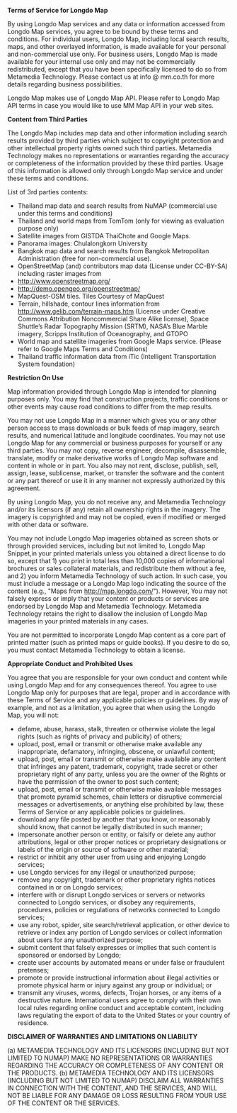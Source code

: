 **Terms of Service for Longdo Map**

By using Longdo Map services and any data or information accessed from Longdo Map services, you agree to be bound by these terms and conditions. For individual users, Longdo Map, including local search results, maps, and other overlayed information, is made available for your personal and non-commercial use only. For business users, Longdo Map is made available for your internal use only and may not be commercially redistributed, except that you have been specifically licensed to do so from Metamedia Technology. Please contact us at info @ mm.co.th for more details regarding business possibilities.

Longdo Map makes use of Longdo Map API. Please refer to Longdo Map API terms in case you would like to use MM Map API in your web sites. 

**Content from Third Parties**

The Longdo Map includes map data and other information including search results provided by third parties which subject to copyright protection and other intellectual property rights owned such third parties. Metamedia Technology makes no representations or warranties regarding the accuracy or completeness of the information provided by these third parties. Usage of this information is allowed only through Longdo Map service and under these terms and conditions.

List of 3rd parties contents:

- Thailand map data and search results from NuMAP (commercial use under this terms and conditions)
- Thailand and world maps from TomTom (only for viewing as evaluation purpose only)
- Satellite images from GISTDA ThaiChote and Google Maps.
- Panorama images: Chulalongkorn University
- Bangkok map data and search results from Bangkok Metropolitan Administration (free for non-commercial use).
- OpenStreetMap (and) contributors map data (License under CC-BY-SA) including raster images from
- http://www.openstreetmap.org/
- http://demo.opengeo.org/openstreetmap/
- MapQuest-OSM tiles. Tiles Courtesy of MapQuest 
- Terrain, hillshade, contour lines information from http://www.gelib.com/terrain-maps.htm (License under  Creative Commons Attribution Noncommercial Share Alike license), Space Shuttle’s Radar Topography Mission (SRTM), NASA’s Blue Marble imagery, Scripps Institution of Oceanography, and GTOPO
- World map and satellite imageries from Google Maps service. (Please refer to Google Maps Terms and Conditions)
- Thailand traffic information data from iTic (Intelligent Transportation System foundation)

**Restriction On Use**

Map information provided through Longdo Map is intended for planning purposes only. You may find that construction projects, traffic conditions or other events may cause road conditions to differ from the map results.

You may not use Longdo Map in a manner which gives you or any other person access to mass downloads or bulk feeds of map imagery, search results, and numerical latitude and longitude coordinates. You may not use Longdo Map for any commercial or business purposes for yourself or any third parties.
You may not copy, reverse engineer, decompile, disassemble, translate, modify or make derivative works of Longdo Map software and content in whole or in part. You also may not rent, disclose, publish, sell, assign, lease, sublicense, market, or transfer the software and the content or any part thereof or use it in any manner not expressly authorized by this agreement.

By using Longdo Map, you do not receive any, and Metamedia Technology and/or its licensors (if any) retain all ownership rights in the imagery. The imagery is copyrighted and may not be copied, even if modified or merged with other data or software.

You may not include Longdo Map imageries obtained as screen shots or through provided services, including but not limited to, Longdo Map Snippet,in your printed materials unless you obtained a direct license to do so, except that 1) you print in total less than 10,000 copies of informational brochures or sales collateral materials, and redistribute them without a fee, and 2) you inform Metamedia Technology of such action. In such case, you must include a message or a Longdo Map logo indicating the source of the content (e.g., "Maps from http://map.longdo.com/"). However, You may not falsely express or imply that your content or products or services are endorsed by Longdo Map and Metamedia Technology. Metamedia Technology retains the right to disallow the inclusion of Longdo Map imageries in your printed materials in any cases.

You are not permitted to incorporate Longdo Map content as a core part of printed matter (such as printed maps or guide books).  If you desire to do so, you must contact Metamedia Technology to obtain a license.

**Appropriate Conduct and Prohibited Uses**

You agree that you are responsible for your own conduct and content while using Longdo Map and for any consequences thereof. You agree to use Longdo Map only for purposes that are legal, proper and in accordance with these Terms of Service and any applicable policies or guidelines. By way of example, and not as a limitation, you agree that when using the Longdo Map, you will not:

- defame, abuse, harass, stalk, threaten or otherwise violate the legal rights (such as rights of privacy and publicity) of others;
- upload, post, email or transmit or otherwise make available any inappropriate, defamatory, infringing, obscene, or unlawful content;
- upload, post, email or transmit or otherwise make available any content that infringes any patent, trademark, copyright, trade secret or other proprietary right of any party, unless you are the owner of the Rights or have the permission of the owner to post such content;
- upload, post, email or transmit or otherwise make available messages that promote pyramid schemes, chain letters or disruptive commercial messages or advertisements, or anything else prohibited by law, these Terms of Service or any applicable policies or guidelines.
- download any file posted by another that you know, or reasonably should know, that cannot be legally distributed in such manner;
- impersonate another person or entity, or falsify or delete any author attributions, legal or other proper notices or proprietary designations or labels of the origin or source of software or other material;
- restrict or inhibit any other user from using and enjoying Longdo services;
- use Longdo services for any illegal or unauthorized purpose;
- remove any copyright, trademark or other proprietary rights notices contained in or on Longdo services;
- interfere with or disrupt Longdo services or servers or networks connected to Longdo services, or disobey any requirements, procedures, policies or regulations of networks connected to Longdo services;
- use any robot, spider, site search/retrieval application, or other device to retrieve or index any portion of Longdo services or collect information about users for any unauthorized purpose;
- submit content that falsely expresses or implies that such content is sponsored or endorsed by Longdo;
- create user accounts by automated means or under false or fraudulent pretenses;
- promote or provide instructional information about illegal activities or promote physical harm or injury against any group or individual; or
- transmit any viruses, worms, defects, Trojan horses, or any items of a destructive nature.
International users agree to comply with their own local rules regarding online conduct and acceptable content, including laws regulating the export of data to the United States or your country of residence.

**DISCLAIMER OF WARRANTIES AND LIMITATIONS ON LIABILITY**

(a) METAMEDIA TECHNOLOGY AND ITS LICENSORS (INCLUDING BUT NOT LIMITED TO NUMAP) MAKE NO REPRESENTATIONS OR WARRANTIES REGARDING THE ACCURACY OR COMPLETENESS OF ANY CONTENT OR THE PRODUCTS.
(b) METAMEDIA TECHNOLOGY AND ITS LICENSORS (INCLUDING BUT NOT LIMITED TO NUMAP) DISCLAIM ALL WARRANTIES IN CONNECTION WITH THE CONTENT,  AND THE SERVICES, AND WILL NOT BE LIABLE FOR ANY DAMAGE OR LOSS RESULTING FROM YOUR USE OF THE CONTENT OR THE SERVICES.
